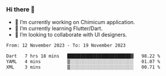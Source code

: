 ### Hi there 👋

<!--
**devcat37/devcat37** is a ✨ _special_ ✨ repository because its `README.md` (this file) appears on your GitHub profile.-->


- 🔭 I’m currently working on Chimicum application.
- 🌱 I’m currently learning Flutter/Dart.
- 👯 I’m looking to collaborate with UI designers.
<!-- - 🤔 I’m looking for help with ... -->

<!--START_SECTION:waka-->

```txt
From: 12 November 2023 - To: 19 November 2023

Dart   7 hrs 18 mins   ████████████████████████▓   98.22 %
YAML   4 mins          ▒░░░░░░░░░░░░░░░░░░░░░░░░   01.07 %
XML    3 mins          ▒░░░░░░░░░░░░░░░░░░░░░░░░   00.71 %
```

<!--END_SECTION:waka-->
